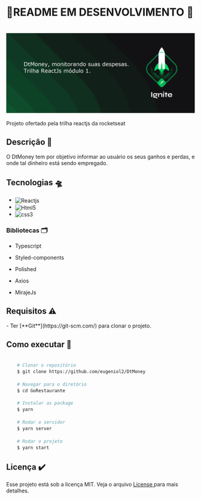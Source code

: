 <h1> 🚧README EM DESENVOLVIMENTO 🚧 </h1>


<h1 align="center">
  <img align="center" alt="IgniteModule1" src="https://github.com/eugeniol2/assets/blob/main/trilhaReactModulo1.png" />
</h1>


<p align="justify"> Projeto ofertado pela trilha reactjs da rocketseat </p>

<h2>Descrição 📝</h2>
<p> O DtMoney tem por objetivo informar ao usuário os seus ganhos e perdas, e onde tal dinheiro está sendo empregado.</p>


<h2>Tecnologias 🛸</h2>



<ul>
  <li><img align="center" alt="Reactjs" src="https://img.shields.io/badge/-ReactJs-61DAFB?logo=react&logoColor=white&style=plastic" /></li>
  <li><img align="center" alt="Html5" src="https://img.shields.io/badge/-HTML5-E34F26?logo=HTML5&logoColor=white&style=plastic" /></li>
  <li><img align="center" alt="css3" src="https://img.shields.io/badge/-CSS3-1572B6?logo=CSS3&logoColor=white&style=plastic" /></li>
</ul>

<h3>Bibliotecas 🗂️ </h3>
  <ul>
    <li><p> Typescript </p>
    <li><p> Styled-components </p>
    <li><p> Polished </p>
    <li><p> Axios </p>
    <li><p> MirajeJs </p>
  </ul>

<h2>Requisitos ⚠️ </h2>
- Ter [**Git**](https://git-scm.com/) para clonar o projeto.



<h2> Como executar 🚀  </h2>

```bash

    # Clonar o repositório
    $ git clone https://github.com/eugeniol2/DtMoney

    # Navegar para o diretório
    $ cd GoRestaurante

    # Instalar as package
    $ yarn

    # Rodar o servidor
    $ yarn server

    # Rodar o projeto
    $ yarn start
```

<h2> Licença ✔️ </h2>
Esse projeto está sob a licença MIT. Veja o arquivo <a href="https://github.com/eugeniol2/DtMoney/blob/main/LICENSE"> License </a> para mais detalhes.

##
